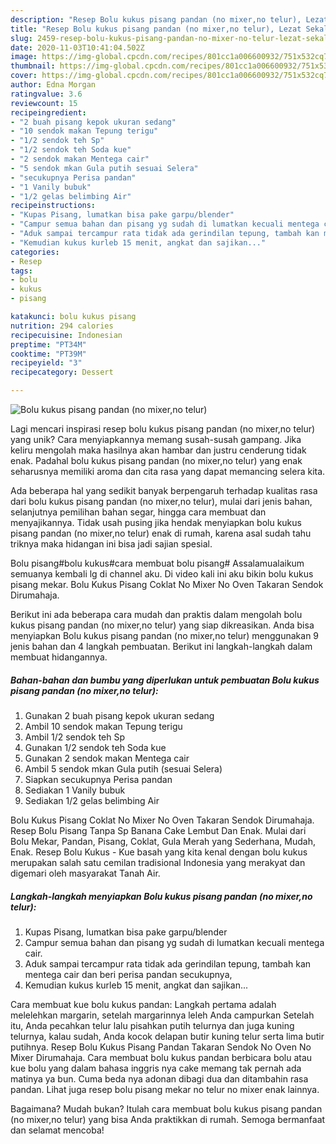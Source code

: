 ```yaml
---
description: "Resep Bolu kukus pisang pandan (no mixer,no telur), Lezat Sekali"
title: "Resep Bolu kukus pisang pandan (no mixer,no telur), Lezat Sekali"
slug: 2459-resep-bolu-kukus-pisang-pandan-no-mixer-no-telur-lezat-sekali
date: 2020-11-03T10:41:04.502Z
image: https://img-global.cpcdn.com/recipes/801cc1a006600932/751x532cq70/bolu-kukus-pisang-pandan-no-mixerno-telur-foto-resep-utama.jpg
thumbnail: https://img-global.cpcdn.com/recipes/801cc1a006600932/751x532cq70/bolu-kukus-pisang-pandan-no-mixerno-telur-foto-resep-utama.jpg
cover: https://img-global.cpcdn.com/recipes/801cc1a006600932/751x532cq70/bolu-kukus-pisang-pandan-no-mixerno-telur-foto-resep-utama.jpg
author: Edna Morgan
ratingvalue: 3.6
reviewcount: 15
recipeingredient:
- "2 buah pisang kepok ukuran sedang"
- "10 sendok makan Tepung terigu"
- "1/2 sendok teh Sp"
- "1/2 sendok teh Soda kue"
- "2 sendok makan Mentega cair"
- "5 sendok mkan Gula putih sesuai Selera"
- "secukupnya Perisa pandan"
- "1 Vanily bubuk"
- "1/2 gelas belimbing Air"
recipeinstructions:
- "Kupas Pisang, lumatkan bisa pake garpu/blender"
- "Campur semua bahan dan pisang yg sudah di lumatkan kecuali mentega cair."
- "Aduk sampai tercampur rata tidak ada gerindilan tepung, tambah kan mentega cair dan beri perisa pandan secukupnya,"
- "Kemudian kukus kurleb 15 menit, angkat dan sajikan..."
categories:
- Resep
tags:
- bolu
- kukus
- pisang

katakunci: bolu kukus pisang 
nutrition: 294 calories
recipecuisine: Indonesian
preptime: "PT34M"
cooktime: "PT39M"
recipeyield: "3"
recipecategory: Dessert

---
```



![Bolu kukus pisang pandan (no mixer,no telur)](https://img-global.cpcdn.com/recipes/801cc1a006600932/751x532cq70/bolu-kukus-pisang-pandan-no-mixerno-telur-foto-resep-utama.jpg)

Lagi mencari inspirasi resep bolu kukus pisang pandan (no mixer,no telur) yang unik? Cara menyiapkannya memang susah-susah gampang. Jika keliru mengolah maka hasilnya akan hambar dan justru cenderung tidak enak. Padahal bolu kukus pisang pandan (no mixer,no telur) yang enak seharusnya memiliki aroma dan cita rasa yang dapat memancing selera kita.

Ada beberapa hal yang sedikit banyak berpengaruh terhadap kualitas rasa dari bolu kukus pisang pandan (no mixer,no telur), mulai dari jenis bahan, selanjutnya pemilihan bahan segar, hingga cara membuat dan menyajikannya. Tidak usah pusing jika hendak menyiapkan bolu kukus pisang pandan (no mixer,no telur) enak di rumah, karena asal sudah tahu triknya maka hidangan ini bisa jadi sajian spesial.

Bolu pisang#bolu kukus#cara membuat bolu pisang# Assalamualaikum semuanya kembali lg di channel aku. Di video kali ini aku bikin bolu kukus pisang mekar. Bolu Kukus Pisang Coklat No Mixer No Oven Takaran Sendok Dirumahaja.


Berikut ini ada beberapa cara mudah dan praktis dalam mengolah bolu kukus pisang pandan (no mixer,no telur) yang siap dikreasikan. Anda bisa menyiapkan Bolu kukus pisang pandan (no mixer,no telur) menggunakan 9 jenis bahan dan 4 langkah pembuatan. Berikut ini langkah-langkah dalam membuat hidangannya.

<!--inarticleads1-->

##### Bahan-bahan dan bumbu yang diperlukan untuk pembuatan Bolu kukus pisang pandan (no mixer,no telur):

1. Gunakan 2 buah pisang kepok ukuran sedang
1. Ambil 10 sendok makan Tepung terigu
1. Ambil 1/2 sendok teh Sp
1. Gunakan 1/2 sendok teh Soda kue
1. Gunakan 2 sendok makan Mentega cair
1. Ambil 5 sendok mkan Gula putih (sesuai Selera)
1. Siapkan secukupnya Perisa pandan
1. Sediakan 1 Vanily bubuk
1. Sediakan 1/2 gelas belimbing Air


Bolu Kukus Pisang Coklat No Mixer No Oven Takaran Sendok Dirumahaja. Resep Bolu Pisang Tanpa Sp Banana Cake Lembut Dan Enak. Mulai dari Bolu Mekar, Pandan, Pisang, Coklat, Gula Merah yang Sederhana, Mudah, Enak. Resep Bolu Kukus - Kue basah yang kita kenal dengan bolu kukus merupakan salah satu cemilan tradisional Indonesia yang merakyat dan digemari oleh masyarakat Tanah Air. 

<!--inarticleads2-->

##### Langkah-langkah menyiapkan Bolu kukus pisang pandan (no mixer,no telur):

1. Kupas Pisang, lumatkan bisa pake garpu/blender
1. Campur semua bahan dan pisang yg sudah di lumatkan kecuali mentega cair.
1. Aduk sampai tercampur rata tidak ada gerindilan tepung, tambah kan mentega cair dan beri perisa pandan secukupnya,
1. Kemudian kukus kurleb 15 menit, angkat dan sajikan...


Cara membuat kue bolu kukus pandan: Langkah pertama adalah melelehkan margarin, setelah margarinnya leleh Anda campurkan Setelah itu, Anda pecahkan telur lalu pisahkan putih telurnya dan juga kuning telurnya, kalau sudah, Anda kocok delapan butir kuning telur serta lima butir putihnya. Resep Bolu Kukus Pisang Pandan Takaran Sendok No Oven No Mixer Dirumahaja. Cara membuat bolu kukus pandan berbicara bolu atau kue bolu yang dalam bahasa inggris nya cake memang tak pernah ada matinya ya bun. Cuma beda nya adonan dibagi dua dan ditambahin rasa pandan. Lihat juga resep bolu pisang mekar no telur no mixer enak lainnya. 

Bagaimana? Mudah bukan? Itulah cara membuat bolu kukus pisang pandan (no mixer,no telur) yang bisa Anda praktikkan di rumah. Semoga bermanfaat dan selamat mencoba!
